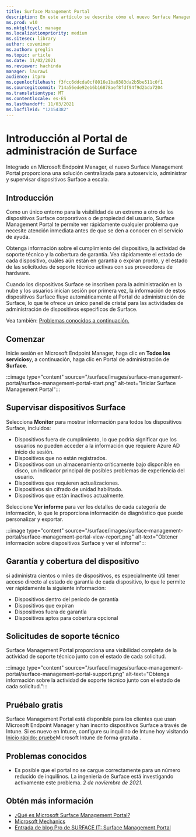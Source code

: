 ```yaml
---
title: Surface Management Portal
description: En este artículo se describe cómo el nuevo Surface Management Portal proporciona una solución centralizada para autoservicio, administrar y supervisar dispositivos Surface a escala.
ms.prod: w10
ms.mktglfcycl: manage
ms.localizationpriority: medium
ms.sitesec: library
author: coveminer
ms.author: greglin
ms.topic: article
ms.date: 11/02/2021
ms.reviewer: hachinda
manager: laurawi
audience: itpro
ms.openlocfilehash: f3fcc6ddcda0cf8016e1ba9383da2b5be511c0f1
ms.sourcegitcommit: 714a56ede92eb6b16878aef8fdf94f9d2bda7204
ms.translationtype: MT
ms.contentlocale: es-ES
ms.lasthandoff: 11/03/2021
ms.locfileid: "12154382"
---
```

# <a name="surface-management-portal-overview"></a>Introducción al Portal de administración de Surface

Integrado en Microsoft Endpoint Manager, el nuevo Surface Management Portal proporciona una solución centralizada para autoservicio, administrar y supervisar dispositivos Surface a escala.

## <a name="introduction"></a>Introducción

Como un único entorno para la visibilidad de un extremo a otro de los dispositivos Surface corporativos o de propiedad del usuario, Surface Management Portal te permite ver rápidamente cualquier problema que necesite atención inmediata antes de que se den a conocer en el servicio de ayuda.

Obtenga información sobre el cumplimiento del dispositivo, la actividad de soporte técnico y la cobertura de garantía. Vea rápidamente el estado de cada dispositivo, cuáles aún están en garantía o expiran pronto, y el estado de las solicitudes de soporte técnico activas con sus proveedores de hardware.

Cuando los dispositivos Surface se inscriben para la administración en la nube y los usuarios inician sesión por primera vez, la información de estos dispositivos Surface fluye automáticamente al Portal de administración de Surface, lo que te ofrece un único panel de cristal para las actividades de administración de dispositivos específicos de Surface.

Vea también: [Problemas conocidos a continuación.](#known-issues) 

## <a name="get-started"></a>Comenzar

Inicie sesión en Microsoft Endpoint Manager, haga clic en **Todos los servicios**y, a continuación, haga clic en Portal de administración de **Surface**.

:::image type="content" source="/surface/images/surface-management-portal/surface-management-portal-start.png" alt-text="Iniciar Surface Management Portal":::

## <a name="monitor-surface-devices"></a>Supervisar dispositivos Surface

Selecciona **Monitor** para mostrar información para todos los dispositivos Surface, incluidos:

- Dispositivos fuera de cumplimiento, lo que podría significar que los usuarios no pueden acceder a la información que requiere Azure AD inicio de sesión.
- Dispositivos que no están registrados.
- Dispositivos con un almacenamiento críticamente bajo disponible en disco, un indicador principal de posibles problemas de experiencia del usuario.
- Dispositivos que requieren actualizaciones.
- Dispositivos sin cifrado de unidad habilitado.
- Dispositivos que están inactivos actualmente.

Seleccione **Ver informe** para ver los detalles de cada categoría de información, lo que le proporciona información de diagnóstico que puede personalizar y exportar.

:::image type="content" source="/surface/images/surface-management-portal/surface-management-portal-view-report.png" alt-text="Obtener información sobre dispositivos Surface y ver el informe":::

## <a name="device-warranty-and-coverage"></a>Garantía y cobertura del dispositivo

si administra cientos o miles de dispositivos, es especialmente útil tener acceso directo al estado de garantía de cada dispositivo, lo que le permite ver rápidamente la siguiente información:

- Dispositivos dentro del período de garantía
- Dispositivos que expiran
- Dispositivos fuera de garantía
- Dispositivos aptos para cobertura opcional

## <a name="support-requests"></a>Solicitudes de soporte técnico

Surface Management Portal proporciona una visibilidad completa de la actividad de soporte técnico junto con el estado de cada solicitud.

:::image type="content" source="/surface/images/surface-management-portal/surface-management-portal-support.png" alt-text="Obtenga información sobre la actividad de soporte técnico junto con el estado de cada solicitud.":::

## <a name="try-for-free"></a>Pruébalo gratis

Surface Management Portal está disponible para los clientes que usan Microsoft Endpoint Manager y han inscrito dispositivos Surface a través de Intune. Si es nuevo en Intune, configure su inquilino de Intune hoy visitando [Inicio rápido: pruebe](/mem/intune/fundamentals/free-trial-sign-up)Microsoft Intune de forma gratuita .

## <a name="known-issues"></a>Problemas conocidos

- Es posible que el portal no se cargue correctamente para un número reducido de inquilinos. La ingeniería de Surface está investigando activamente este problema. *2 de noviembre de 2021.*

## <a name="learn-more"></a>Obtén más información

- [¿Qué es Microsoft Surface Management Portal?](/mem/intune/fundamentals/surface-management-portal?)
- [Microsoft Mechanics](https://youtu.be/_MmutkqNudk)
- [Entrada de blog Pro de SURFACE IT: Surface Management Portal](https://techcommunity.microsoft.com/t5/surface-it-pro-blog/surface-management-portal/ba-p/1419017)
